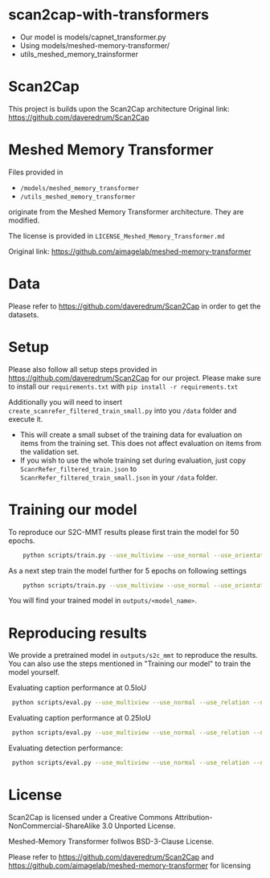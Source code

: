 # scan2cap-with-transformers
- Our model is models/capnet_transformer.py
- Using models/meshed-memory-transformer/
- utils_meshed_memory_trainsformer


# Scan2Cap
This project is builds upon the Scan2Cap architecture
Original link: https://github.com/daveredrum/Scan2Cap

# Meshed Memory Transformer
Files provided in 
- `/models/meshed_memory_transformer`
- `/utils_meshed_memory_transformer`

originate from the Meshed Memory Transformer architecture. They are modified.

The license is provided in `LICENSE_Meshed_Memory_Transformer.md`

Original link: https://github.com/aimagelab/meshed-memory-transformer

# Data
Please refer to https://github.com/daveredrum/Scan2Cap in order to get the datasets.

# Setup
Please also follow all setup steps provided in https://github.com/daveredrum/Scan2Cap for our project. Please make sure to install our `requirements.txt` with `pip install -r requirements.txt`

Additionally you will need to insert `create_scanrefer_filtered_train_small.py` into you `/data` folder and execute it.
- This will create a small subset of the training data for evaluation on items from the training set. This does not affect evaluation on items from the validation set.
- If you wish to use the whole training set during evaluation, just copy `ScanrRefer_filtered_train.json` to  `ScanrRefer_filtered_train_small.json` in your `/data` folder.

# Training our model
To reproduce our S2C-MMT results please first train the model for 50 epochs.
```bash
    python scripts/train.py --use_multiview --use_normal --use_orientation --use_relation --num_graph_steps 2 --num_locals 10 --batch_size=18 --epoch=50 --lr=0.001 --val_step=2000 --wd=0.0001 --transformer_dropout=0.1 --attention_module_memory_slots=20 --d_model=192 --transformer_d_ff=1024 --no_beam_search --transformer_d_k=32 --transformer_d_v=32 --no_encoder
```
As a next step train the model further for 5 epochs on following settings
```bash
    python scripts/train.py --use_multiview --use_normal --use_orientation --use_relation --num_graph_steps 2 --num_locals 10 --batch_size=18 --epoch=50 --lr=0.0001 --val_step=100 --wd=1e-4 --transformer_dropout=0.1 --attention_module_memory_slots=20 --d_model=192 --transformer_d_ff=1024 --no_beam_search --transformer_d_k=32 --transformer_d_v=32 --use_checkpoint=<model_name> --no_encoder --load_best
```
You will find your trained model in `outputs/<model_name>`.
# Reproducing results
We provide a pretrained model in `outputs/s2c_mmt` to reproduce the results. You can also use the steps mentioned in "Training our model" to train the model yourself.

Evaluating caption performance at 0.5IoU
```bash
 python scripts/eval.py --use_multiview --use_normal --use_relation --num_graph_steps 2 --num_locals 10 --batch_size=8 --transformer_dropout=0 --attention_module_memory_slots=20 --d_model=192 --transformer_d_ff=1024 --transformer_d_k=32 --transformer_d_v=32 --folder <model_name> --min_iou=0.5 --eval_caption --beam_size 2 --no_encoder 
```
Evaluating caption performance at 0.25IoU
```bash
 python scripts/eval.py --use_multiview --use_normal --use_relation --num_graph_steps 2 --num_locals 10 --batch_size=8 --transformer_dropout=0 --attention_module_memory_slots=20 --d_model=192 --transformer_d_ff=1024 --transformer_d_k=32 --transformer_d_v=32 --folder <model_name> --min_iou=0.25 --eval_caption --beam_size 2 --no_encoder 
```
Evaluating detection performance:
```bash
 python scripts/eval.py --use_multiview --use_normal --use_relation --num_graph_steps 2 --num_locals 10 --batch_size=8 --transformer_dropout=0 --attention_module_memory_slots=20 --d_model=192 --transformer_d_ff=1024 --transformer_d_k=32 --transformer_d_v=32 --folder <model_name> --eval_detection --no_beam_search --no_encoder 
```

# License
Scan2Cap is licensed under a Creative Commons Attribution-NonCommercial-ShareAlike 3.0 Unported License.

Meshed-Memory Transformer follwos BSD-3-Clause License.

Please refer to https://github.com/daveredrum/Scan2Cap and https://github.com/aimagelab/meshed-memory-transformer for licensing